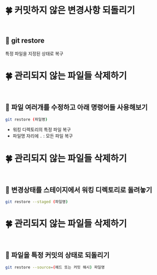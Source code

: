 # 🍀 커밋하지 않은 변경사항 되돌리기

<br>

## 🧸 git **restore**

특정 파일을 지정된 상태로 복구

# 🍀 관리되지 않는 파일들 삭제하기

<br>

## 🧸 파일 여러개를 수정하고 아래 명령어들 사용해보기

```bash
git restore (파일명)
```

- 워킹 디렉토리의 특정 파일 복구
- 파일명 자리에 `.` : 모든 파일 복구

# 🍀 관리되지 않는 파일들 삭제하기

<br>

## 🧸 변경상태를 스테이지에서 워킹 디렉토리로 돌려놓기

```bash
git restore --staged (파일명)

```

# 🍀 관리되지 않는 파일들 삭제하기

<br>

## 🧸 파일을 특정 커밋의 상태로 되돌리기

```bash
git restore --source=(헤드 또는 커밋 해시) 파일명
```

